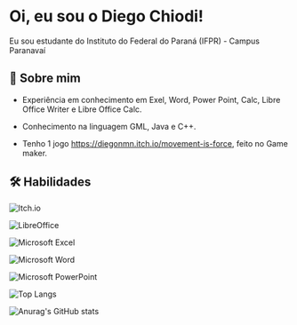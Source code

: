 
# Oi, eu sou o Diego Chiodi!

Eu sou estudante do Instituto do Federal do Paraná (IFPR) - Campus Paranavaí
## 🚀 Sobre mim

- Experiência  em conhecimento em Exel, Word, Power Point, Calc, Libre Office Writer e Libre Office Calc.

- Conhecimento na linguagem GML, Java e C++.

- Tenho 1 jogo https://diegonmn.itch.io/movement-is-force, feito no Game maker.



## 🛠 Habilidades

![Itch.io](https://img.shields.io/badge/Itch-%23FF0B34.svg?style=for-the-badge&logo=Itch.io&logoColor=white)

![LibreOffice](https://img.shields.io/badge/LibreOffice-%2318A303?style=for-the-badge&logo=LibreOffice&logoColor=white)

![Microsoft Excel](https://img.shields.io/badge/Microsoft_Excel-217346?style=for-the-badge&logo=microsoft-excel&logoColor=white)

![Microsoft Word](https://img.shields.io/badge/Microsoft_Word-2B579A?style=for-the-badge&logo=microsoft-word&logoColor=white)

![Microsoft PowerPoint](https://img.shields.io/badge/Microsoft_PowerPoint-B7472A?style=for-the-badge&logo=microsoft-powerpoint&logoColor=white)

![Top Langs](https://github-readme-stats-git-masterrstaa-rickstaa.vercel.app/api/top-langs/?username=DiegoChiodi&layout=compact&theme=dark)

![Anurag's GitHub stats](https://github-readme-stats.vercel.app/api?username=DiegoChiodi&theme=dark&show_icons=true)
